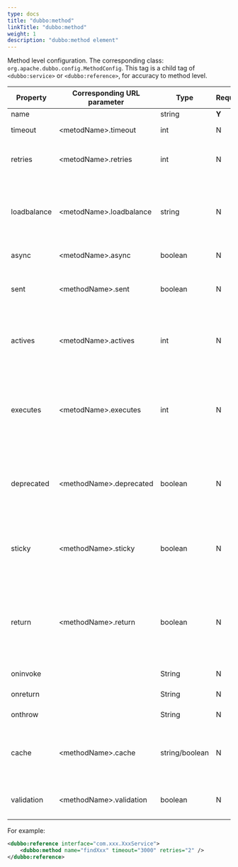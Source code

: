 ```yaml
---
type: docs
title: "dubbo:method"
linkTitle: "dubbo:method"
weight: 1 
description: "dubbo:method element"
---
```



Method level configuration. The corresponding class: `org.apache.dubbo.config.MethodConfig`. This tag is a child tag of `<dubbo:service>` or `<dubbo:reference>`, for accuracy to method level.

| Property | Corresponding URL parameter | Type | Requisite | Default | Effect | Description | Compatibility |
| --- | --- | ---- | --- | --- | --- | --- | --- |
| name | | string | <b>Y</b> | | identifier | Method name | above 1.0.8 |
| timeout | &lt;metodName&gt;.timeout | int | N | &lt;dubbo:reference&gt; timeout | performance optimization | Method call timeout(ms)| above 1.0.8 |
| retries | &lt;metodName&gt;.retries | int | N | &lt;dubbo:reference&gt; retries | performance optimization | Invoking retry times, exclude the first invoking. Set 0 to disable it| above 2.0.0 |
| loadbalance | &lt;metodName&gt;.loadbalance | string | N | &lt;dubbo:reference&gt; loadbalance | performance optimization | Load balancing strategy. Choices：random, roundrobin(polling), leastactive(invoking least active service) | above 2.0.0 |
| async | &lt;metodName&gt;.async | boolean | N |&lt;dubbo:reference&gt; async | performance optimization | Whether invoke asynchronously | above 1.0.9 |
| sent | &lt;methodName&gt;.sent | boolean | N | true | performance optimization | Generally used when async is true, and If true, indicate that the network has sent out data | above 2.0.6 |
| actives | &lt;metodName&gt;.actives | int | N | 0 | performance optimization | The max concurrency of per service method for each corresponding consumer | above 2.0.5 |
| executes | &lt;metodName&gt;.executes | int | N | 0 | performance optimization | The maximum number of threads of per service method is limited&#45; &#45;. Only take effect when &lt;dubbo:method&gt; is &lt;dubbo:service&gt; child tag | above 2.0.5 |
| deprecated | &lt;methodName&gt;.deprecated | boolean | N | false | service governance | Whether is deprecated method. Only take effect when &lt;dubbo:method&gt; is &lt;dubbo:service&gt; child tag | above 2.0.5 |
| sticky | &lt;methodName&gt;.sticky | boolean | N | false | service governance | If true, all methods on this interface use the same provider. If more complex rules are required, use routing | above 2.0.6 |
| return | &lt;methodName&gt;.return | boolean | N | true | performance optimization | Whether need return value. Only take effect when async is true. If true, return future, or callback such as "onreturn" method. Otherwise, return null. | above 2.0.6 |
| oninvoke |  | String | N | | performance optimization | Intercept before invoke | above 2.0.6 |
| onreturn |  | String | N | | performance optimization | Intercept after invoke| above 2.0.6 |
| onthrow |  | String | N | | performance optimization | Intercept when catch exception | above 2.0.6 |
| cache | &lt;methodName&gt;.cache | string/boolean | N | | service governance | Cache return result, and key is call parameters. Choices: lru, threadlocal, jcache and so on | at least 2.1.0 |
| validation | &lt;methodName&gt;.validation | boolean | N | | service governance | Whether enable JSR303 standard annotation validation| at least 2.1.0|

For example:

```xml
<dubbo:reference interface="com.xxx.XxxService">
    <dubbo:method name="findXxx" timeout="3000" retries="2" />
</dubbo:reference>
```
